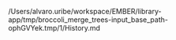 /Users/alvaro.uribe/workspace/EMBER/library-app/tmp/broccoli_merge_trees-input_base_path-ophGVYek.tmp/1/History.md